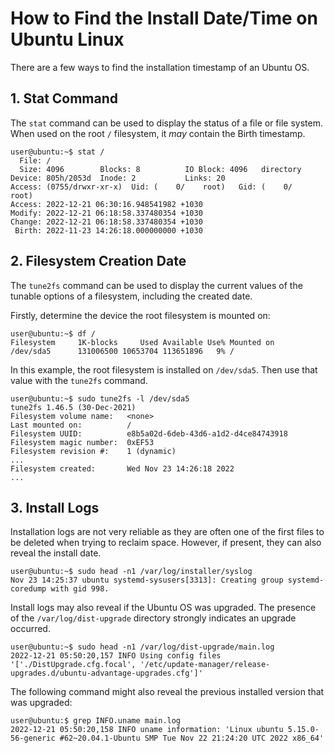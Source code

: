 # How to Find the Install Date/Time on Ubuntu Linux

There are a few ways to find the installation timestamp of an Ubuntu OS.

## 1. Stat Command

The `stat` command can be used to display the status of a file or file system. When used on the root `/` filesystem, it *may* contain the Birth timestamp.

    user@ubuntu:~$ stat /
      File: /
      Size: 4096      	Blocks: 8          IO Block: 4096   directory
    Device: 805h/2053d	Inode: 2           Links: 20
    Access: (0755/drwxr-xr-x)  Uid: (    0/    root)   Gid: (    0/    root)
    Access: 2022-12-21 06:30:16.948541982 +1030
    Modify: 2022-12-21 06:18:58.337480354 +1030
    Change: 2022-12-21 06:18:58.337480354 +1030
     Birth: 2022-11-23 14:26:18.000000000 +1030


## 2. Filesystem Creation Date

The `tune2fs` command can be used to display the current values of the tunable options of a filesystem, including the created date.

Firstly, determine the device the root filesystem is mounted on:

    user@ubuntu:~$ df /
    Filesystem     1K-blocks     Used Available Use% Mounted on
    /dev/sda5      131006500 10653704 113651896   9% /

In this example, the root filesystem is installed on `/dev/sda5`. Then use that value with the `tune2fs` command.

    user@ubuntu:~$ sudo tune2fs -l /dev/sda5
    tune2fs 1.46.5 (30-Dec-2021)
    Filesystem volume name:   <none>
    Last mounted on:          /
    Filesystem UUID:          e8b5a02d-6deb-43d6-a1d2-d4ce84743918
    Filesystem magic number:  0xEF53
    Filesystem revision #:    1 (dynamic)
    ...
    Filesystem created:       Wed Nov 23 14:26:18 2022
    ...


## 3. Install Logs

Installation logs are not very reliable as they are often one of the first files to be deleted when trying to reclaim space. However, if present, they can also reveal the install date.

    user@ubuntu:~$ sudo head -n1 /var/log/installer/syslog
    Nov 23 14:25:37 ubuntu systemd-sysusers[3313]: Creating group systemd-coredump with gid 998.

Install logs may also reveal if the Ubuntu OS was upgraded. The presence of the `/var/log/dist-upgrade` directory strongly indicates an upgrade occurred.

    user@ubuntu:~$ sudo head -n1 /var/log/dist-upgrade/main.log
    2022-12-21 05:50:20,157 INFO Using config files '['./DistUpgrade.cfg.focal', '/etc/update-manager/release-upgrades.d/ubuntu-advantage-upgrades.cfg']'

The following command might also reveal the previous installed version that was upgraded:

    user@ubuntu:$ grep INFO.uname main.log
    2022-12-21 05:50:20,158 INFO uname information: 'Linux ubuntu 5.15.0-56-generic #62~20.04.1-Ubuntu SMP Tue Nov 22 21:24:20 UTC 2022 x86_64'
